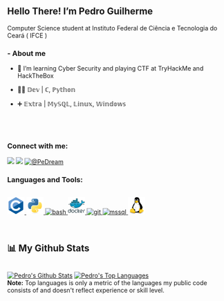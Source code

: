 
## Hello There! I’m Pedro Guilherme
   Computer Science student at Instituto Federal de Ciência e Tecnologia do Ceará ( IFCE )
###   - About me

- 🌱 I’m learning Cyber Security and playing CTF at TryHackMe and HackTheBox

- 🐱‍👤 𝔻𝕖𝕧 |  ℂ, ℙ𝕪𝕥𝕙𝕠𝕟

- ➕ 𝔼𝕩𝕥𝕣𝕒 | 𝕄𝕪𝕊ℚ𝕃, 𝕃𝕚𝕟𝕦𝕩, 𝕎𝕚𝕟𝕕𝕠𝕨𝕤


<br><br>
##
<h3 align="left">Connect with me:</h3>
<div style="display: inline-block">
<a href="https://www.linkedin.com/in/pedroguilherme09/" target="_blank"><img src="https://img.shields.io/badge/-LinkedIn-%230077B5?style=for-the-badge&logo=linkedin&logoColor=white" target="_blank"></a>
<a href = "mailto:pedrog.olegario@gmail.com"><img src="https://img.shields.io/badge/-Gmail-%23333?style=for-the-badge&logo=gmail&logoColor=white" target="_blank"></a>
<a href="https://medium.com/@PeDream" target="blank"><img src="https://raw.githubusercontent.com/rahuldkjain/github-profile-readme-generator/master/src/images/icons/Social/medium.svg" alt="@PeDream" height="30" width="40" /></a>

</div>	

<h3 align="left">Languages and Tools:</h3>
<div style="display: inline-block">
<p align="left"> </a> <a href="https://www.cprogramming.com/" target="_blank" rel="noreferrer"> <img src="https://raw.githubusercontent.com/devicons/devicon/master/icons/c/c-original.svg" alt="c" width="40" height="40"/> </a> <a href="https://www.python.org" target="_blank" rel="noreferrer"> <img src="https://raw.githubusercontent.com/devicons/devicon/master/icons/python/python-original.svg" alt="python" width="40" height="40"/> </a> <a href="https://www.gnu.org/software/bash/" target="_blank" rel="noreferrer"> <img src="https://www.vectorlogo.zone/logos/gnu_bash/gnu_bash-icon.svg" alt="bash" width="40" height="40"/> </a> <a href="https://www.docker.com/" target="_blank" rel="noreferrer"> <img src="https://raw.githubusercontent.com/devicons/devicon/master/icons/docker/docker-original-wordmark.svg" alt="docker" width="40" height="40"/> </a> <a href="https://git-scm.com/" target="_blank" rel="noreferrer"> <img src="https://www.vectorlogo.zone/logos/git-scm/git-scm-icon.svg" alt="git" width="40" height="40"/> </a> <a href="https://www.microsoft.com/en-us/sql-server" target="_blank" rel="noreferrer"> <img src="https://www.svgrepo.com/show/303229/microsoft-sql-server-logo.svg" alt="mssql" width="40" height="40"/> </a> <a href="https://www.linux.org/" target="_blank" rel="noreferrer"> <img src="https://raw.githubusercontent.com/devicons/devicon/master/icons/linux/linux-original.svg" alt="linux" width="40" height="40"/> </a> </p>

<br>

<h2 align="left">📊 My Github Stats</h2>
 <br/>
    <a href="https://github.com/pedrog09/github-readme-stats"><img alt="Pedro's Github Stats" src="https://github-readme-stats.vercel.app/api?username=pedrog09&show_icons=true&count_private=true&theme=react&hide_border=true&bg_color=0D1117" /></a>
  <a href="https://github.com/pedrog09/github-readme-stats"><img alt="Pedro's Top Languages" src="https://github-readme-stats.vercel.app/api/top-langs/?username=pedrog09&langs_count=8&count_private=true&layout=compact&theme=react&hide_border=true&bg_color=0D1117" /></a>
  <br/>
  <b>Note:</b> Top languages is only a metric of the languages my public code consists of and doesn't reflect experience or skill level.
  
  
<br/><br/>
<!--- <a href="https://github.com/pedrog09/github-readme-activity-graph"><img alt="Pedro's Activity Graph" src="https://activity-graph.herokuapp.com/graph?username=pedrog09&bg_color=0D1117&color=5BCDEC&line=5BCDEC&point=FFFFFF&hide_border=true" /></a> 



<br/>
<br/>
<p align="left"> <img src="https://komarev.com/ghpvc/?username=pedrog09&label=Profile%20views&color=129e00&style=plastic" alt="Pedro" /> </p>


<img align="right" width="500em"
					src="https://github.com/abhisheknaiidu/abhisheknaiidu/raw/master/code.gif?raw=true"/>    video bom


<img src="https://raw.githubusercontent.com/MartinHeinz/MartinHeinz/master/wave.gif" width="10px"> maozinha


<!---
pedrog09/pedrog09 is a ✨ special ✨ repository because its `README.md` (this file) appears on your GitHub profile.
You can click the Preview link to take a look at your changes.
--->
